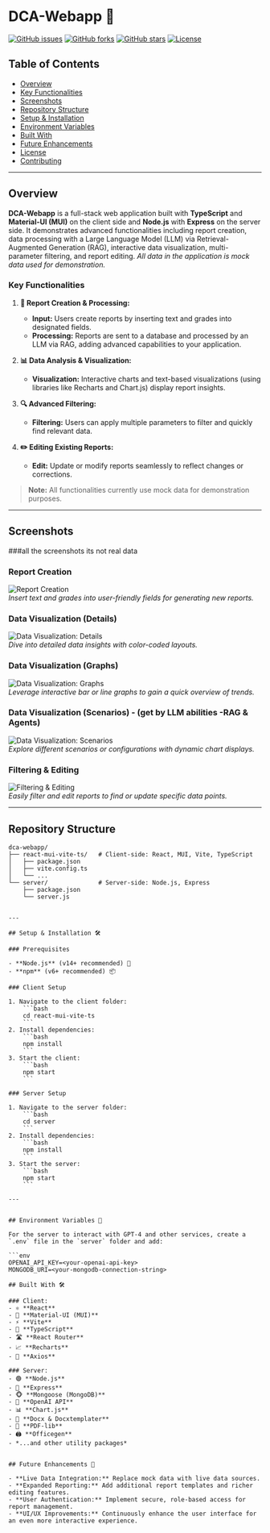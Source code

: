 # DCA-Webapp 🚀

[![GitHub issues](https://img.shields.io/github/issues/yourusername/dca-webapp)](https://github.com/omri1001/dca-webapp/issues)
[![GitHub forks](https://img.shields.io/github/forks/yourusername/dca-webapp)](https://github.com/omri1001/dca-webapp/network)
[![GitHub stars](https://img.shields.io/github/stars/yourusername/dca-webapp)](https://github.com/omri1001/dca-webapp/stargazers)
[![License](https://img.shields.io/github/license/omri1001/dca-webapp)](LICENSE)



## Table of Contents

- [Overview](#overview)
- [Key Functionalities](#key-functionalities)
- [Screenshots](#screenshots)
- [Repository Structure](#repository-structure)
- [Setup & Installation](#setup--installation)
- [Environment Variables](#environment-variables)
- [Built With](#built-with)
- [Future Enhancements](#future-enhancements)
- [License](#license)
- [Contributing](#contributing)

---

## Overview

**DCA-Webapp** is a full-stack web application built with **TypeScript** and **Material-UI (MUI)** on the client side and **Node.js** with **Express** on the server side. It demonstrates advanced functionalities including report creation, data processing with a Large Language Model (LLM) via Retrieval-Augmented Generation (RAG), interactive data visualization, multi-parameter filtering, and report editing. *All data in the application is mock data used for demonstration.*

### Key Functionalities

1. **📝 Report Creation & Processing:**  
   - **Input:** Users create reports by inserting text and grades into designated fields.  
   - **Processing:** Reports are sent to a database and processed by an LLM via RAG, adding advanced capabilities to your application.
   
2. **📊 Data Analysis & Visualization:**  
   - **Visualization:** Interactive charts and text-based visualizations (using libraries like Recharts and Chart.js) display report insights.
   
3. **🔍 Advanced Filtering:**  
   - **Filtering:** Users can apply multiple parameters to filter and quickly find relevant data.
   
4. **✏️ Editing Existing Reports:**  
   - **Edit:** Update or modify reports seamlessly to reflect changes or corrections.

> **Note:** All functionalities currently use mock data for demonstration purposes.

---

## Screenshots
###all the screenshots its not real data

### Report Creation
![Report Creation](assets/report-creation.png)  
*Insert text and grades into user-friendly fields for generating new reports.*

### Data Visualization (Details)
![Data Visualization: Details](assets/data-visualization-deteils.png)  
*Dive into detailed data insights with color-coded layouts.*

### Data Visualization (Graphs)
![Data Visualization: Graphs](assets/data-visualization-graphs.png)  
*Leverage interactive bar or line graphs to gain a quick overview of trends.*

### Data Visualization (Scenarios) - (get by LLM abilities -RAG & Agents)
![Data Visualization: Scenarios](assets/data-visualization-scenrios.png)  
*Explore different scenarios or configurations with dynamic chart displays.*

### Filtering & Editing
![Filtering & Editing](assets/filter-edit.png)  
*Easily filter and edit reports to find or update specific data points.*

---



## Repository Structure

```plaintext
dca-webapp/
├── react-mui-vite-ts/   # Client-side: React, MUI, Vite, TypeScript
│   ├── package.json
│   ├── vite.config.ts
│   └── ...
└── server/              # Server-side: Node.js, Express
    ├── package.json
    └── server.js


---

## Setup & Installation 🛠️

### Prerequisites

- **Node.js** (v14+ recommended) 🔧
- **npm** (v6+ recommended) 📦

### Client Setup

1. Navigate to the client folder:
    ```bash
    cd react-mui-vite-ts
    ```
2. Install dependencies:
    ```bash
    npm install
    ```
3. Start the client:
    ```bash
    npm start
    ```

### Server Setup

1. Navigate to the server folder:
    ```bash
    cd server
    ```
2. Install dependencies:
    ```bash
    npm install
    ```
3. Start the server:
    ```bash
    npm start
    ```

---


## Environment Variables 🔐

For the server to interact with GPT-4 and other services, create a `.env` file in the `server` folder and add:

```env
OPENAI_API_KEY=<your-openai-api-key>
MONGODB_URI=<your-mongodb-connection-string>

## Built With 🛠️

### Client:
- ⚛️ **React**
- 🎨 **Material-UI (MUI)**
- ⚡ **Vite**
- 📘 **TypeScript**
- 🛣️ **React Router**
- 📈 **Recharts**
- 🔄 **Axios**

### Server:
- 🟢 **Node.js**
- 🚀 **Express**
- 🐵 **Mongoose (MongoDB)**
- 🤖 **OpenAI API**
- 📊 **Chart.js**
- 📝 **Docx & Docxtemplater**
- 📄 **PDF-lib**
- 🖨️ **Officegen**
- *...and other utility packages*


## Future Enhancements 🚀

- **Live Data Integration:** Replace mock data with live data sources.
- **Expanded Reporting:** Add additional report templates and richer editing features.
- **User Authentication:** Implement secure, role-based access for report management.
- **UI/UX Improvements:** Continuously enhance the user interface for an even more interactive experience.

